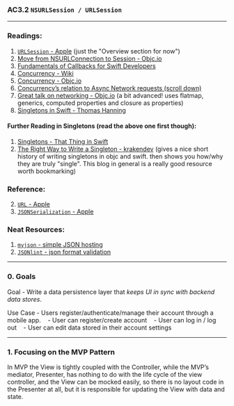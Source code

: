 ### AC3.2 `NSURLSession / URLSession`
---

### Readings:
1. [`URLSession` - Apple](https://developer.apple.com/reference/foundation/urlsession) (just the "Overview section for now")
2. [Move from NSURLConnection to Session - Objc.io](https://www.objc.io/issues/5-ios7/from-nsurlconnection-to-nsurlsession/)
3. [Fundamentals of Callbacks for Swift Developers](https://www.andrewcbancroft.com/2016/02/15/fundamentals-of-callbacks-for-swift-developers/)
4. [Concurrency - Wiki](https://en.wikipedia.org/wiki/Concurrency_%28computer_science%29)
5. [Concurrency - Objc.io](https://www.objc.io/issues/2-concurrency/concurrency-apis-and-pitfalls/)
6. [Concurrency’s relation to Async Network requests (scroll down)](https://www.objc.io/issues/2-concurrency/common-background-practices/)
7. [Great talk on networking - Objc.io](https://talk.objc.io/episodes/S01E01-networking) (a bit advanced! uses flatmap, generics, computed properties and closure as properties) 
8. [Singletons in Swift - Thomas Hanning](http://www.thomashanning.com/singletons-in-swift/)

#### Further Reading in Singletons (read the above one first though):
1. [Singletons - That Thing in Swift](https://thatthinginswift.com/singletons/)
2. [The Right Way to Write a Singleton - krakendev](http://krakendev.io/blog/the-right-way-to-write-a-singleton) (gives a nice short history of writing singletons in objc and swift. then shows you how/why they are truly "single". This blog in general is a really good resource worth bookmarking)

### Reference:
2. [`URL` - Apple](https://developer.apple.com/reference/foundation/url) 
4. [`JSONSerialization` - Apple](https://developer.apple.com/reference/foundation/jsonserialization)

### Neat Resources:
1. [`myjson` - simple JSON hosting](http://myjson.com/)
2. [`JSONlint` - json format validation](http://jsonlint.com/)

---
### 0. Goals 

Goal - Write a data persistence layer that *keeps UI in sync with backend data stores*.

Use Case - Users register/authenticate/manage their account through a mobile app.
   - User can register/create account
   - User can log in / log out
   - User can edit data stored in their account settings


---
### 1. Focusing on the MVP Pattern

In MVP the View is tightly coupled with the Controller, while the MVP’s mediator, Presenter, has nothing to do with the life cycle of the view controller, and the View can be mocked easily, so there is no layout code in the Presenter at all, but it is responsible for updating the View with data and state.
